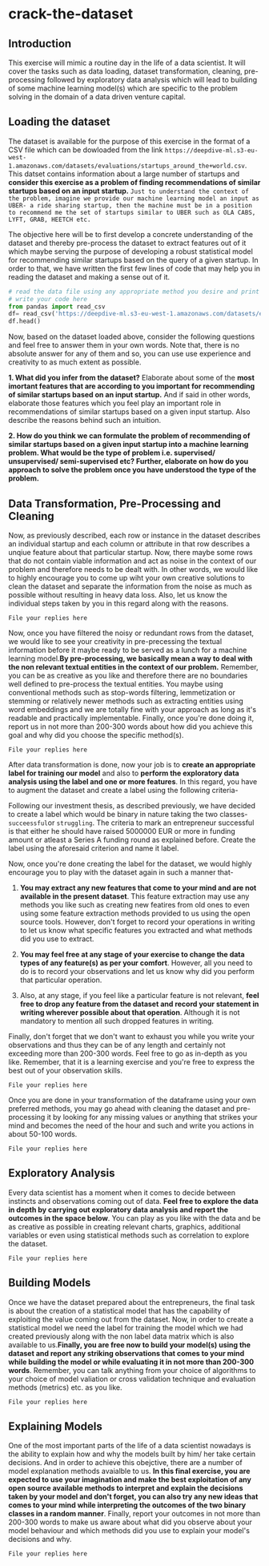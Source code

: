 # crack-the-dataset



## Introduction

This exercise will mimic a routine day in the life of a data scientist. It will cover the tasks such as data loading, dataset transformation, cleaning, pre-processing followed by exploratory data analysis which will lead to building of some machine learning model(s) which are specific to the problem solving in the domain of a data driven venture capital.

## Loading the dataset

The dataset is available for the purpose of this exercise in the format of a CSV file which can be dowloaded from the link `https://deepdive-ml.s3-eu-west-1.amazonaws.com/datasets/evaluations/startups_around_the+world.csv`. This datset contains  information about a large number of startups and **consider this exercise as a problem of finding recommendations of similar startups based on an input startup.** 
`Just to understand the context of the problem, imagine we provide our machine learning model an input as UBER- a ride sharing startup, then the machine must be in a position to recommend me the set of startups similar to UBER such as OLA CABS, LYFT, GRAB, HEETCH etc.`

The objective here will be to first develop a concrete understanding of the dataset and thereby pre-process the dataset to extract features out of it which maybe serving the purpose of developing a robust statistical model for recommending similar startups based on the query of a given startup. In order to that, we have written the first few lines of code that may help you in reading the dataset and making a sense out of it.


```python
# read the data file using any appropriate method you desire and print the contents
# write your code here
from pandas import read_csv
df= read_csv('https://deepdive-ml.s3-eu-west-1.amazonaws.com/datasets/evaluations/startups_around_the+world.csv')
df.head()
```

Now, based on the dataset loaded above, consider the following questions and feel free to answer them in your own words. Note that, there is no absolute answer for any of them and so, you can use use experience and creativity to as much extent as possible.

**1. What did you infer from the dataset?** Elaborate about some of the **most imortant features that are according to you important for recommending of similar startups based on an input startup.** And if said in other words, elaborate those features which you feel play an important role in recommendations of similar startups based on a given input startup. Also describe the reasons behind such an intuition. 


**2. How do you think we can formulate the problem of recommending of similar startups based on a given input startup into a machine learning problem. What would be the type of problem i.e. supervised/ unsupervised/ semi-supervised etc? Further, elaborate on how do you approach to solve the problem once you have understood the type of the problem.**


## Data Transformation, Pre-Processing and Cleaning

Now, as previously described, each row or instance in the dataset describes an individual startup and each column or attribute in that row describes a unqiue feature about that particular startup. Now, there maybe some rows that do not contain viable information and act as noise in the context of our problem and therefore needs to be dealt with. In other words, we would like to highly encourage you to come up wiht your own creative solutions to clean the dataset and separate the information from the noise as much as possible without resulting in heavy data loss. Also, let us know the individual steps taken by you in this regard along with the reasons.

`File your replies here`


Now, once you have filtered the noisy or redundant rows from the dataset, we would like to see your creativity in pre-precessing the textual information before it maybe ready to be served as a lunch for a machine learning model.**By pre-processing, we basically mean a way to deal with the non relevant textual entities in the context of our problem.** Remember, you can be as creative as you like and therefore there are no boundaries well defined to pre-process the textual entities. You maybe using conventional methods such as stop-words filtering, lemmetization or stemming or relatively newer methods such as extracting entities using word embeddings and we are totally fine with your approach as long as it's readable and practically implementable. Finally, once you're done doing it, report us in not more than 200-300 words about how did you achieve this goal and why did you choose the specific method(s).

`File your replies here`


After data transformation is done, now your job is to **create an appropriate label for training our model** and also to **perform the exploratory data analysis using the label and one or more features**. In this regard, you have to augment the dataset and create a label using the following criteria-

Following our investment thesis, as described previously, we have decided to create a label which would be binary in nature taking the two classes- `succeessful`or `struggling`. The criteria to mark an entrepreneur successful is that either he should have raised 5000000 EUR or more in funding amount or atleast a Series A funding round as explained before. Create the label using the aforesaid criterion and name it label.

Now, once you're done creating the label for the dataset, we would highly encourage you to play with the dataset again in such a manner that-

1. **You may extract any new features that come to your mind and are not available in the present dataset**. This feature extraction may use any methods you like such as creating new featires from old ones to even using some feature extraction methods provided to us using the open source tools. However, don't forget to record your operations in writing to let us know what specific features you extracted and what methods did you use to extract.

2. **You may feel free at any stage of your exercise to change the data types of any feature(s) as per your comfort**. However, all you need to do is to record your observations and let us know why did you perform that particular operation.

3. Also, at any stage, if you feel like a particular feature is not relevant, **feel free to drop any feature from the dataset and record your statement in writing wherever possible about that operation**. Although it is not mandatory to mention all such dropped features in writing.

Finally, don't forget that we don't want to exhaust you while you write your observations and thus they can be of any length and certainly not exceeding more than 200-300 words. Feel free to go as in-depth as you like. Remember, that it is a learning exercise and you're free to express the best out of your observation skills.

`File your replies here`

Once you are done in your transformation of the dataframe using your own preferred methods, you may go ahead with cleaning the dataset and pre-processing it by looking for any missing values or anything that strikes your mind and becomes the need of the hour and such and write you actions in about 50-100 words.

`File your replies here`

## Exploratory Analysis

Every data scientist has a moment when it comes to decide between instincts and observations coming out of data. **Feel free to explore the data in depth by carrying out exploratory data analysis and report the outcomes in the space below**. You can play as you like with the data and be as creative as possible in creating relevant charts, graphics, additional variables or even using statistical methods such as correlation to explore the dataset.

`File your replies here`


## Building Models

Once we have the dataset prepared about the entrepreneurs, the final task is about the creation of a statistical model that has the capability of exploiting the value coming out from the dataset. Now, in order to create a statistical model we need the label for training the model which we had created previously along with the non label data matrix which is also available to us.**Finally, you are free now to build your model(s) using the dataset and report any striking observations that comes to your mind while building the model or while evaluating it in not more than 200-300 words**. Remember, you can talk anything from your choice of algorithms to your choice of model valiation or cross validation technique and evaluation methods (metrics) etc. as you like. 


`File your replies here`

## Explaining Models

One of the most important parts of the life of a data scientist nowadays is the ability to explain how and why the models built by him/ her take certain decisions. And in order to achieve this obejctive, there are a number of model explanation methods avaialble to us. **In this final exercise, you are expected to use your imagination and make the best exploitation of any open source available methods to interpret and explain the decisions taken by your model and don't forget, you can also try any new ideas that comes to your mind while interpreting the outcomes of the two binary classes in a random manner**. Finally, report your outcomes in not more than 200-300 words to make us aware about what did you observe about your model behaviour and which methods did you use to explain your model's decisions and why.

`File your replies here`
